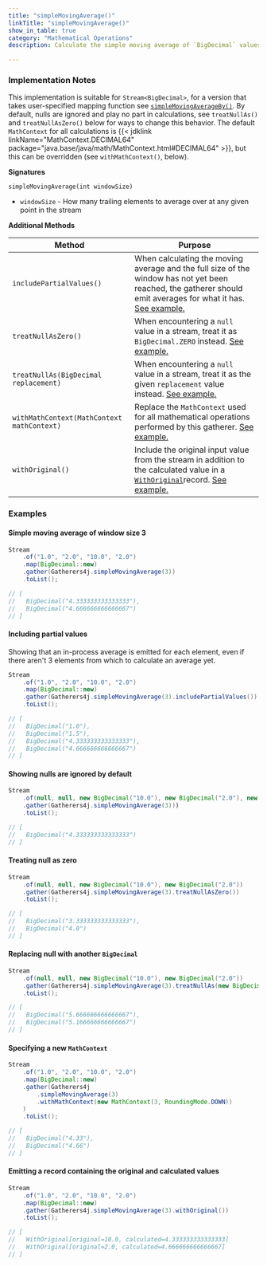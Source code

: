 ```yaml
---
title: "simpleMovingAverage()"
linkTitle: "simpleMovingAverage()"
show_in_table: true
category: "Mathematical Operations"
description: Calculate the simple moving average of `BigDecimal` values over the previous `windowSize` number of values.

---
```


### Implementation Notes
This implementation is suitable for `Stream<BigDecimal>`, for a version that takes user-specified mapping function see [`simpleMovingAverageBy()`](/gatherers4j/gatherers/mathematical/simplemovingaverageby/).
By default, nulls are ignored and play no part in calculations, see `treatNullAs()` and `treatNullAsZero()` below for ways to change this behavior. The default `MathContext`
for all calculations is {{< jdklink linkName="MathContext.DECIMAL64" package="java.base/java/math/MathContext.html#DECIMAL64" >}}, but this can be overridden (see `withMathContext()`, below).


**Signatures**

`simpleMovingAverage(int windowSize)`
* `windowSize` - How many trailing elements to average over at any given point in the stream

**Additional Methods**

| Method                                     | Purpose                                                                                                                                                                                                                                                                                                           |
|--------------------------------------------|-------------------------------------------------------------------------------------------------------------------------------------------------------------------------------------------------------------------------------------------------------------------------------------------------------------------|
| `includePartialValues()`                   | When calculating the moving average and the full size of the window has not yet been reached, the gatherer should emit averages for what it has. [See example.](#including-partial-values)                                                                                                                        |
| `treatNullAsZero()`                        | When encountering a `null` value in a stream, treat it as `BigDecimal.ZERO` instead. [See example.](#treating-null-as-zero)                                                                                                                                                                                       |
| `treatNullAs(BigDecimal replacement)`      | When encountering a `null` value in a stream, treat it as the given `replacement` value instead. [See example.](#replacing-null-with-another-bigdecimal)                                                                                                                                                          |
| `withMathContext(MathContext mathContext)` | Replace the `MathContext` used for all mathematical operations performed by this gatherer. [See example.](#specifying-a-new-mathcontext)                                                                                                                                                                          |
| `withOriginal()`                           | Include the original input value from the stream in addition to the calculated value in a [`WithOriginal`](https://github.com/tginsberg/gatherers4j/blob/main/src/main/java/com/ginsberg/gatherers4j/WithOriginal.java)record. [See example.](#emitting-a-record-containing-the-original-and-calculated-values) |

### Examples

#### Simple moving average of window size 3

```java
Stream
    .of("1.0", "2.0", "10.0", "2.0")
    .map(BigDecimal::new)
    .gather(Gatherers4j.simpleMovingAverage(3))
    .toList();

// [ 
//   BigDecimal("4.333333333333333"), 
//   BigDecimal("4.666666666666667") 
// ]
```

#### Including partial values

Showing that an in-process average is emitted for each element, even if there aren't 3 elements from which to calculate an average yet.

```java
Stream
    .of("1.0", "2.0", "10.0", "2.0")
    .map(BigDecimal::new)
    .gather(Gatherers4j.simpleMovingAverage(3).includePartialValues())
    .toList();

// [ 
//   BigDecimal("1.0"), 
//   BigDecimal("1.5"), 
//   BigDecimal("4.333333333333333"), 
//   BigDecimal("4.666666666666667") 
// ]
```


#### Showing nulls are ignored by default

```java
Stream
    .of(null, null, new BigDecimal("10.0"), new BigDecimal("2.0"), new BigDecimal("1.0"))
    .gather(Gatherers4j.simpleMovingAverage(3)))
    .toList();

// [ 
//   BigDecimal("4.333333333333333")
// ]
```

#### Treating null as zero

```java
Stream
    .of(null, null, new BigDecimal("10.0"), new BigDecimal("2.0"))
    .gather(Gatherers4j.simpleMovingAverage(3).treatNullAsZero())
    .toList();

// [ 
//   BigDecimal("3.333333333333333"), 
//   BigDecimal("4.0") 
// ]
```

#### Replacing null with another `BigDecimal`

```java
Stream
    .of(null, null, new BigDecimal("10.0"), new BigDecimal("2.0"))
    .gather(Gatherers4j.simpleMovingAverage(3).treatNullAs(new BigDecimal("3.5")))
    .toList();

// [ 
//   BigDecimal("5.666666666666667"), 
//   BigDecimal("5.166666666666667") 
// ]
```

#### Specifying a new `MathContext`

```java
Stream
    .of("1.0", "2.0", "10.0", "2.0")
    .map(BigDecimal::new)
    .gather(Gatherers4j
        .simpleMovingAverage(3)
        .withMathContext(new MathContext(3, RoundingMode.DOWN))
    )
    .toList();

// [ 
//   BigDecimal("4.33"), 
//   BigDecimal("4.66") 
// ]
```

#### Emitting a record containing the original and calculated values

```java
Stream
    .of("1.0", "2.0", "10.0", "2.0")
    .map(BigDecimal::new)
    .gather(Gatherers4j.simpleMovingAverage(3).withOriginal())
    .toList();

// [ 
//   WithOriginal[original=10.0, calculated=4.333333333333333]
//   WithOriginal[original=2.0, calculated=4.666666666666667]
// ]
```